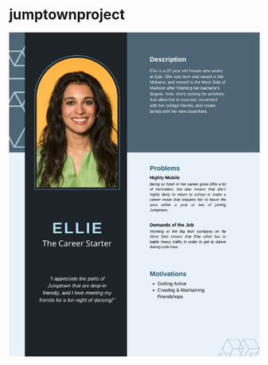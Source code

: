 # jumptownproject


![Ellie's User Persona](https://github.com/EmilyMabie/jumptownproject/blob/main/UserPersonas/TheCareerStarter.png)
